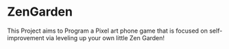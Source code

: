 # ZenGarden
This Project aims to Program a Pixel art phone game that is focused on self-improvement via leveling up your own little Zen Garden!

